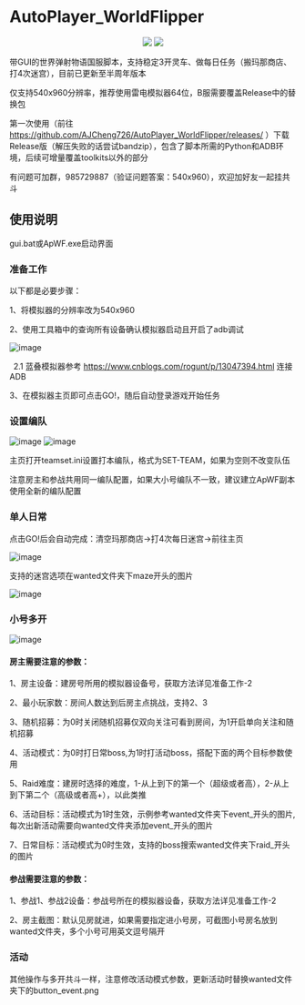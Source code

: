 # AutoPlayer_WorldFlipper
<p align="center">
  <img src="https://user-images.githubusercontent.com/31361978/158060158-3edf56cb-5daf-435c-8504-740d4c0a3b09.png"/>
  <img src="https://user-images.githubusercontent.com/31361978/164265458-58422bf9-d372-4538-b787-609f01f2d484.png"/>
</p>

带GUI的世界弹射物语国服脚本，支持稳定3开灵车、做每日任务（搬玛那商店、打4次迷宫），目前已更新至半周年版本

仅支持540x960分辨率，推荐使用雷电模拟器64位，B服需要覆盖Release中的替换包

第一次使用（前往 https://github.com/AJCheng726/AutoPlayer_WorldFlipper/releases/ ）下载Release版（解压失败的话尝试bandzip），包含了脚本所需的Python和ADB环境，后续可增量覆盖toolkits以外的部分

有问题可加群，985729887（验证问题答案：540x960），欢迎加好友一起挂共斗

## 使用说明
gui.bat或ApWF.exe启动界面

### 准备工作

以下都是必要步骤：

1、将模拟器的分辨率改为540x960

2、使用工具箱中的查询所有设备确认模拟器启动且开启了adb调试

![image](https://user-images.githubusercontent.com/31361978/158061465-d39b19b7-5821-465a-8a36-c41b194da83a.png)

&ensp;2.1 蓝叠模拟器参考 https://www.cnblogs.com/rogunt/p/13047394.html 连接ADB

3、在模拟器主页即可点击GO!，随后自动登录游戏开始任务

### 设置编队

![image](https://user-images.githubusercontent.com/31361978/164265744-990f3177-e22f-444f-92ff-c3415596179a.png)  ![image](https://user-images.githubusercontent.com/31361978/164270528-a378295a-eb5b-42b1-a3fe-15c80c34ae8d.png)

主页打开teamset.ini设置打本编队，格式为SET-TEAM，如果为空则不改变队伍

注意房主和参战共用同一编队配置，如果大小号编队不一致，建议建立ApWF副本使用全新的编队配置

### 单人日常

点击GO!后会自动完成：清空玛那商店→打4次每日迷宫→前往主页

![image](https://user-images.githubusercontent.com/31361978/158062148-51cd0860-94be-4e5f-824b-7d040ae86bee.png)

支持的迷宫选项在wanted文件夹下maze开头的图片

![image](https://user-images.githubusercontent.com/31361978/158062302-088ab8cb-03e8-4ec6-a000-0fa837f6e28d.png)

### 小号多开

![image](https://user-images.githubusercontent.com/31361978/158063048-041c8c8e-a828-4cde-9340-dfdaadd882f5.png)

#### 房主需要注意的参数：

1、房主设备：建房号所用的模拟器设备号，获取方法详见准备工作-2

2、最小玩家数：房间人数达到后房主点挑战，支持2、3

3、随机招募：为0时关闭随机招募仅双向关注可看到房间，为1开启单向关注和随机招募

4、活动模式：为0时打日常boss,为1时打活动boss，搭配下面的两个目标参数使用

5、Raid难度：建房时选择的难度，1-从上到下的第一个（超级或者高），2-从上到下第二个（高级或者高+），以此类推

6、活动目标：活动模式为1时生效，示例参考wanted文件夹下event_开头的图片,每次出新活动需要向wanted文件夹添加event_开头的图片

7、日常目标：活动模式为0时生效，支持的boss搜索wanted文件夹下raid_开头的图片

#### 参战需要注意的参数：

1、参战1、参战2设备：参战号所在的模拟器设备，获取方法详见准备工作-2

2、房主截图：默认见房就进，如果需要指定进小号房，可截图小号房名放到wanted文件夹，多个小号可用英文逗号隔开

### 活动

其他操作与多开共斗一样，注意修改活动模式参数，更新活动时替换wanted文件夹下的button_event.png
